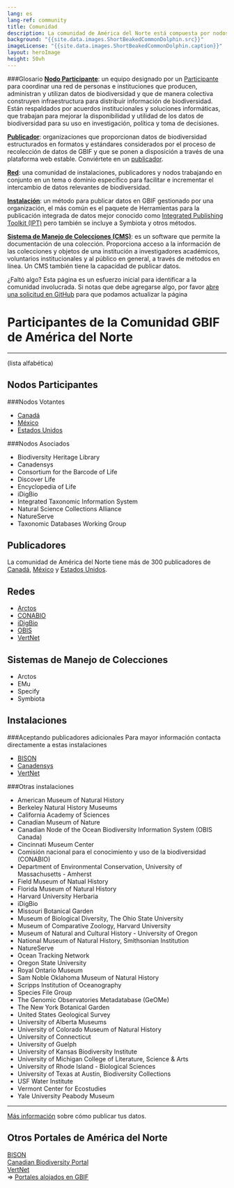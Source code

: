 ```yaml
---
lang: es
lang-ref: community
title: Comunidad
description: La comunidad de América del Norte está compuesta por nodos, publicadores, instalaciones y redes que trabajan en conjunto para gestionar y utilizar datos de biodiversidad.
background: "{{site.data.images.ShortBeakedCommonDolphin.src}}"
imageLicense: "{{site.data.images.ShortBeakedCommonDolphin.caption}}"
layout: heroImage
height: 50vh
---
```


###Glosario
[**Nodo Participante**](#nodes): un equipo designado por un [Participante](https://www.gbif.org/es/the-gbif-network#:~:text=La%20Red%20GBIF,los%20datos%20de%20biodiversidad) para coordinar una red de personas e instituciones que producen, administran y utilizan datos de biodiversidad y que de manera colectiva construyen infraestructura para distribuir información de biodiversidad. Están respaldados por acuerdos institucionales y soluciones informáticas, que trabajan para mejorar la disponibilidad y utilidad de los datos de biodiversidad para su uso en investigación, política y toma de decisiones. 

[**Publicador**](#publishers): organizaciones que proporcionan datos de biodiversidad estructurados en formatos y estándares considerados por el proceso de recolección de datos de GBIF y que se ponen a disposición a través de una plataforma web estable. Conviértete en un [publicador](https://www.gbif.org/es/become-a-publisher). 

[**Red**](#networks): una comunidad de instalaciones, publicadores y nodos trabajando en conjunto en un tema o dominio específico para facilitar e incrementar el intercambio de datos relevantes de biodiversidad.

[**Instalación**](#installations): un método para publicar datos en GBIF gestionado por una organización, el más común es el paquete de Herramientas para la publicación integrada de datos mejor conocido como [Integrated Publishing Toolkit (IPT)](https://www.gbif.org/es/ipt) pero también se incluye a Symbiota y otros métodos. 

[**Sistema de Manejo de Colecciones (CMS)**](#cms): es un software que permite la documentación de una colección. Proporciona acceso a la información de las colecciones y objetos de una institución a investigadores académicos, voluntarios institucionales y al público en general,  a través de métodos en línea. Un CMS también  tiene la capacidad de publicar datos. 

¿Faltó algo? Esta página es un esfuerzo inicial para identificar a la comunidad involucrada. Si notas que debe agregarse algo, por favor [abre una solicitud en GitHub](https://github.com/gbif/hp-north-america/issues/new) para que podamos actualizar la página

# Participantes de la Comunidad GBIF de América del Norte
------------------------------
(lista alfabética) 

<a name="nodes"></a>Nodos Participantes
------------
###Nodos Votantes
- [Canadá](https://www.gbif.org/es/country/CA/summary)
- [México](https://www.gbif.org/es/country/MX/summary)
- [Estados Unidos](https://www.gbif.org/es/country/US/summary)

###Nodos Asociados
- Biodiversity Heritage Library
- Canadensys
- Consortium for the Barcode of Life
- Discover Life
- Encyclopedia of Life
- iDigBio
- Integrated Taxonomic Information System
- Natural Science Collections Alliance
- NatureServe
- Taxonomic Databases Working Group

<a name="publishers"></a>Publicadores
------------
La comunidad de América del Norte tiene más de 300 publicadores de [Canadá](https://www.gbif.org/es/publisher/search?country=CA), [México](https://www.gbif.org/es/publisher/search?country=MX) y [Estados Unidos](https://www.gbif.org/es/publisher/search?country=US). 

<a name="networks"></a>Redes
------------
- [Arctos](https://www.gbif.org/network/1f2c0cbe-40df-43f6-ba07-e76133e78c31)
- [CONABIO](https://www.gbif.org/publisher/ff90b050-c256-11db-b71b-b8a03c50a862)
- [iDigBio](https://www.idigbio.org/)
- [OBIS](https://www.gbif.org/network/2b7c7b4f-4d4f-40d3-94de-c28b6fa054a6)
- [VertNet](http://www.vertnet.org/)

<a name="cms"></a>Sistemas de Manejo de Colecciones
------------
- Arctos
- EMu
- Specify
- Symbiota

<a name="installations"></a>Instalaciones
------------
###Aceptando publicadores adicionales
Para mayor información contacta directamente a estas instalaciones
- [BISON](https://bison.usgs.gov/ipt/)
- [Canadensys](http://data.canadensys.net/ipt/)
- [VertNet](http://ipt.vertnet.org:8080/ipt/)

###Otras instalaciones
- American Museum of Natural History
- Berkeley Natural History Museums
- California Academy of Sciences
- Canadian Museum of Nature
- Canadian Node of the Ocean Biodiversity Information System (OBIS Canada)
- Cincinnati Museum Center
- Comisión nacional para el conocimiento y uso de la biodiversidad (CONABIO)
- Department of Environmental Conservation, University of Massachusetts - Amherst
- Field Museum of Natual History
- Florida Museum of Natural History
- Harvard University Herbaria
- iDigBio
- Missouri Botanical Garden
- Museum of Biological Diversity, The Ohio State University
- Museum of Comparative Zoology, Harvard University
- Museum of Natural and Cultural History - University of Oregon
- National Museum of Natural History, Smithsonian Institution
- NatureServe
- Ocean Tracking Network
- Oregon State University
- Royal Ontario Museum
- Sam Noble Oklahoma Museum of Natural History
- Scripps Institution of Oceanography
- Species File Group
- The Genomic Observatories Metadatabase (GeOMe)
- The New York Botanical Garden
- United States Geological Survey
- University of Alberta Museums
- University of Colorado Museum of Natural History
- University of Connecticut
- University of Guelph
- University of Kansas Biodiversity Institute
- University of Michigan College of Literature, Science & Arts
- University of Rhode Island - Biological Sciences
- University of Texas at Austin, Biodiversity Collections
- USF Water Institute
- Vermont Center for Ecostudies
- Yale University Peabody Museum
------

[Más información](https://data-blog.gbif.org/post/installations-and-hosting-solutions-explained/) sobre cómo publicar tus datos.

Otros Portales de América del Norte
----------
[BISON](https://hp-bison.gbif-staging.org/)     
[Canadian Biodiversity Portal](https://hp-canadian-biodiversity.gbif-staging.org/)     
[VertNet](https://hp-vertnet-plus.gbif-staging.org/)    
=> [Portales alojados en GBIF](https://dev.gbif.org/hosted-portals.html) 
